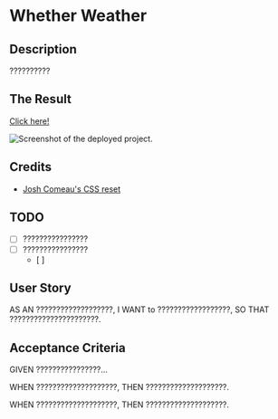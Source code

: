 # Whether Weather

## Description
??????????

## The Result
[Click here!](DEPLOYED_URL_HERE)

![Screenshot of the deployed project.](SCREENSHOT_OF_PROJECT_IN_ASSETS)

## Credits
- [Josh Comeau's CSS reset](https://www.joshwcomeau.com/css/custom-css-reset/)


## TODO
- [ ] ????????????????
- [ ] ????????????????
    - [ ] 



## User Story
AS AN ???????????????????,
I WANT to ??????????????????,
SO THAT ??????????????????????.

## Acceptance Criteria
GIVEN ????????????????...

WHEN ????????????????????,
THEN ????????????????????.

WHEN ????????????????????,
THEN ????????????????????.